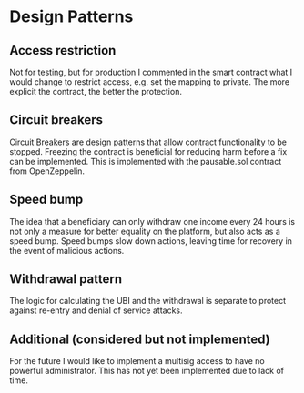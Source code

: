 # Design Patterns


## Access restriction
Not for testing, but for production I commented in the smart contract what I would change to restrict access, e.g. set the mapping to private. The more explicit the contract, the better the protection.

## Circuit breakers
Circuit Breakers are design patterns that allow contract functionality to be stopped. Freezing the contract is beneficial for reducing harm before a fix can be implemented. This is implemented with the pausable.sol contract from OpenZeppelin.

## Speed bump
The idea that a beneficiary can only withdraw one income every 24 hours is not only a measure for better equality on the platform, but also acts as a speed bump. Speed bumps slow down actions, leaving time for recovery in the event of malicious actions.

## Withdrawal pattern
The logic for calculating the UBI and the withdrawal is separate to protect against re-entry and denial of service attacks.

## Additional (considered but not implemented)
For the future I would like to implement a multisig access to have no powerful administrator. This has not yet been implemented due to lack of time.
